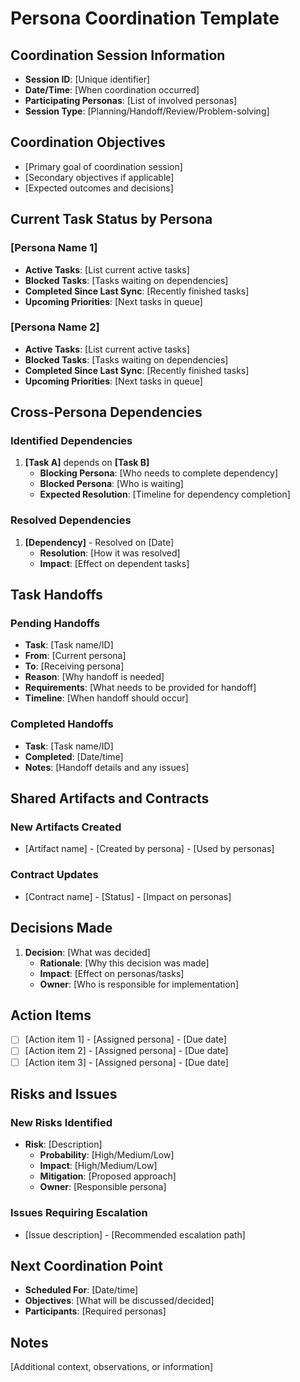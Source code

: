 # Persona Coordination Template

## Coordination Session Information
- **Session ID**: [Unique identifier]
- **Date/Time**: [When coordination occurred]
- **Participating Personas**: [List of involved personas]
- **Session Type**: [Planning/Handoff/Review/Problem-solving]

## Coordination Objectives
- [Primary goal of coordination session]
- [Secondary objectives if applicable]
- [Expected outcomes and decisions]

## Current Task Status by Persona

### [Persona Name 1]
- **Active Tasks**: [List current active tasks]
- **Blocked Tasks**: [Tasks waiting on dependencies]
- **Completed Since Last Sync**: [Recently finished tasks]
- **Upcoming Priorities**: [Next tasks in queue]

### [Persona Name 2]
- **Active Tasks**: [List current active tasks]
- **Blocked Tasks**: [Tasks waiting on dependencies]
- **Completed Since Last Sync**: [Recently finished tasks]
- **Upcoming Priorities**: [Next tasks in queue]

## Cross-Persona Dependencies
### Identified Dependencies
1. **[Task A]** depends on **[Task B]**
   - **Blocking Persona**: [Who needs to complete dependency]
   - **Blocked Persona**: [Who is waiting]
   - **Expected Resolution**: [Timeline for dependency completion]

### Resolved Dependencies
1. **[Dependency]** - Resolved on [Date]
   - **Resolution**: [How it was resolved]
   - **Impact**: [Effect on dependent tasks]

## Task Handoffs
### Pending Handoffs
- **Task**: [Task name/ID]
- **From**: [Current persona]
- **To**: [Receiving persona]
- **Reason**: [Why handoff is needed]
- **Requirements**: [What needs to be provided for handoff]
- **Timeline**: [When handoff should occur]

### Completed Handoffs
- **Task**: [Task name/ID]
- **Completed**: [Date/time]
- **Notes**: [Handoff details and any issues]

## Shared Artifacts and Contracts
### New Artifacts Created
- [Artifact name] - [Created by persona] - [Used by personas]

### Contract Updates
- [Contract name] - [Status] - [Impact on personas]

## Decisions Made
1. **Decision**: [What was decided]
   - **Rationale**: [Why this decision was made]
   - **Impact**: [Effect on personas/tasks]
   - **Owner**: [Who is responsible for implementation]

## Action Items
- [ ] [Action item 1] - [Assigned persona] - [Due date]
- [ ] [Action item 2] - [Assigned persona] - [Due date]
- [ ] [Action item 3] - [Assigned persona] - [Due date]

## Risks and Issues
### New Risks Identified
- **Risk**: [Description]
  - **Probability**: [High/Medium/Low]
  - **Impact**: [High/Medium/Low]
  - **Mitigation**: [Proposed approach]
  - **Owner**: [Responsible persona]

### Issues Requiring Escalation
- [Issue description] - [Recommended escalation path]

## Next Coordination Point
- **Scheduled For**: [Date/time]
- **Objectives**: [What will be discussed/decided]
- **Participants**: [Required personas]

## Notes
[Additional context, observations, or information]